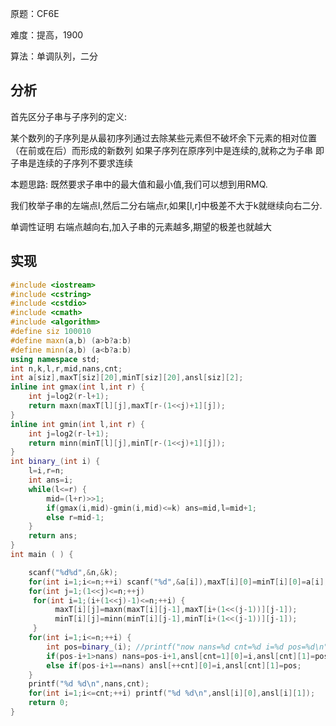 原题：CF6E

难度：提高，1900

算法：单调队列，二分

## 分析

首先区分子串与子序列的定义:

某个数列的子序列是从最初序列通过去除某些元素但不破坏余下元素的相对位置（在前或在后）而形成的新数列
如果子序列在原序列中是连续的,就称之为子串
即子串是连续的子序列不要求连续

本题思路: 既然要求子串中的最大值和最小值,我们可以想到用RMQ.

我们枚举子串的左端点l,然后二分右端点r,如果[l,r]中极差不大于k就继续向右二分.

单调性证明 右端点越向右,加入子串的元素越多,期望的极差也就越大

## 实现

```cpp
#include <iostream>
#include <cstring>
#include <cstdio>
#include <cmath>
#include <algorithm>
#define siz 100010
#define maxn(a,b) (a>b?a:b)
#define minn(a,b) (a<b?a:b)
using namespace std;
int n,k,l,r,mid,nans,cnt;
int a[siz],maxT[siz][20],minT[siz][20],ansl[siz][2];
inline int gmax(int l,int r) {
    int j=log2(r-l+1);
    return maxn(maxT[l][j],maxT[r-(1<<j)+1][j]);
}
inline int gmin(int l,int r) {
    int j=log2(r-l+1);
    return minn(minT[l][j],minT[r-(1<<j)+1][j]);
}
int binary_(int i) {
    l=i,r=n;
    int ans=i;
    while(l<=r) {
        mid=(l+r)>>1;
        if(gmax(i,mid)-gmin(i,mid)<=k) ans=mid,l=mid+1;
        else r=mid-1;
    }
    return ans;
}
int main ( ) {

    scanf("%d%d",&n,&k);
    for(int i=1;i<=n;++i) scanf("%d",&a[i]),maxT[i][0]=minT[i][0]=a[i];
    for(int j=1;(1<<j)<=n;++j)
     for(int i=1;(i+(1<<j)-1)<=n;++i) {
          maxT[i][j]=maxn(maxT[i][j-1],maxT[i+(1<<(j-1))][j-1]);
          minT[i][j]=minn(minT[i][j-1],minT[i+(1<<(j-1))][j-1]);
     }
    for(int i=1;i<=n;++i) {
        int pos=binary_(i); //printf("now nans=%d cnt=%d i=%d pos=%d\n",nans,cnt,i,pos);
        if(pos-i+1>nans) nans=pos-i+1,ansl[cnt=1][0]=i,ansl[cnt][1]=pos;
        else if(pos-i+1==nans) ansl[++cnt][0]=i,ansl[cnt][1]=pos;
    }    
    printf("%d %d\n",nans,cnt);
    for(int i=1;i<=cnt;++i) printf("%d %d\n",ansl[i][0],ansl[i][1]); 
    return 0;
}
```